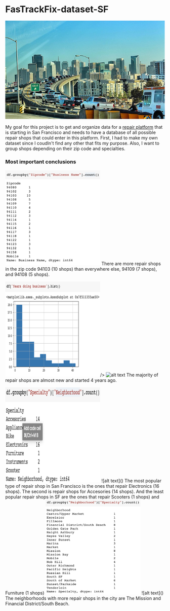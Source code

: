 # FasTrackFix-dataset-SF
![alt text](https://github.com/abrusebas1997/FasTrackFix-dataset-SF/blob/main/sixthstreet.jpeg)


My goal for this project is to get and organize data for a [repair platform](https://fastrackfix.com) that is starting in San Francisco and needs to have a database of all possible repair shops that could enter in this platform.  First, I had to make my own dataset since I coudln't find any other that fits my purpose.  Also, I want to group shops depending on their zip code and specialties.  

### Most important conclusions
<img src="https://github.com/abrusebas1997/FasTrackFix-dataset-SF/blob/main/Screen%20Shot%202021-10-15%20at%201.08.57%20AM.png" width="300" height="300"/>
There are more repair shops in the zip code 94103 (10 shops) than everywhere else, 94109 (7 shops), and 94108 (5 shops).

<img src="https://github.com/abrusebas1997/FasTrackFix-dataset-SF/blob/main/Screen%20Shot%202021-10-15%20at%201.09.21%20AM.png" width="300" height="300"/>/>
![alt text]()
The majority of repair shops are almost new and started 4 years ago.

<img src="https://github.com/abrusebas1997/FasTrackFix-dataset-SF/blob/main/Screen%20Shot%202021-10-15%20at%201.10.09%20AM.png" width="300" height="300"/>
![alt text]()
The most popular type of repair shop in San Francisco is the ones that repair Electronics (16 shops). The second is  repair shops for Accesories (14 shops). And the least popular repair shops in SF are the ones that repair Scooters (1 shops) and Furniture (1 shops)

<img src="https://github.com/abrusebas1997/FasTrackFix-dataset-SF/blob/main/Screen%20Shot%202021-10-15%20at%201.10.44%20AM.png" width="300" height="300"/>
![alt text]()
The neighborhoods with more repair shops in the city are The Mission and Financial District/South Beach.
